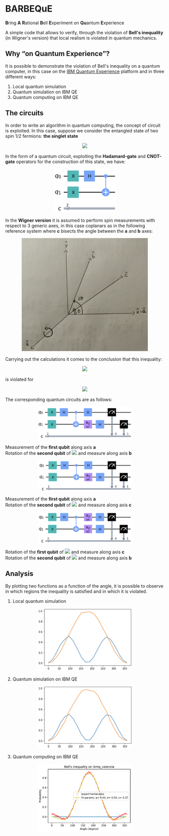 # BARBEQuE
**B**ring **A** **R**ational **B**ell **E**xperiment on **Qu**antum **E**xperience

A simple code that allows to verify, through the violation of **Bell's inequality** (in Wigner's version) that local realism is violated in quantum mechanics.

## Why “on Quantum Experience”?
It is possible to demonstrate the violation of Bell's inequality on a quantum computer, in this case on the [IBM Quantum Experience](https://quantum-computing.ibm.com) platform and in three different ways:
1. Local quantum simulation
2. Quantum simulation on IBM QE
3. Quantum computing on IBM QE

## The circuits
In order to write an algorithm in quantum computing, the concept of circuit is exploited. In this case, suppose we consider the entangled state of two spin 1/2 fermions: **the singlet state**

<p align="center">
  <img src="https://latex.codecogs.com/svg.latex?|00\rangle=\frac{|+-\rangle-|-+\rangle}{\sqrt2}">
</p>

In the form of a quantum circuit, exploiting the **Hadamard-gate** and **CNOT-gate** operators for the construction of this state, we have:

<p align="center">
  <img src="images/entangled.png" width="200">
</p>

In the **Wigner version** it is assumed to perform spin measurements with respect to 3 generic axes, in this case coplanars as in the following reference system where **c** bisects the angle between the **a** and **b** axes:

<p align="center">
  <img src="images/graph.png" width="400">
</p>

Carrying out the calculations it comes to the conclusion that this inequality:

<p align="center">
  <img src="https://latex.codecogs.com/svg.latex?P(+_a,+_b)\le%20P(+_a,%20+_c)+P(+_c,+_b)">
</p>

is violated for

<p align="center">
  <img src="https://latex.codecogs.com/svg.latex?\theta\in\Big(0,\frac\pi2\Big)">
</p>

The corresponding quantum circuits are as follows:

<p align="center">
  <img src="images/ab-axes.png" width="300">
</p>

Measurement of the **first qubit** along axis **a**<br>
Rotation of the **second qubit** of [![](https://latex.codecogs.com/svg.latex?2\theta)](#) and measure along axis **b**

<p align="center">
  <img src="images/ac-axes.png" width="300">
</p>

Measurement of the **first qubit** along axis **a**<br>
Rotation of the **second qubit** of [![](https://latex.codecogs.com/svg.latex?\theta)](#) and measure along axis **c** 

<p align="center">
  <img src="images/cb-axes.png" width="300">
</p>

Rotation of the **first qubit** of [![](https://latex.codecogs.com/svg.latex?\theta)](#) and measure along axis **c**<br>
Rotation of the **second qubit** of [![](https://latex.codecogs.com/svg.latex?2\theta)](#) and measure along axis **b**

## Analysis
By plotting two functions as a function of the angle, it is possible to observe in which regions the inequality is satisfied and in which it is violated.

1. Local quantum simulation

<p align="center">
  <img src="images/ls.png" width="300">
</p>

2. Quantum simulation on IBM QE

<p align="center">
  <img src="images/qs.png" width="300">
</p>

3. Quantum computing on IBM QE

<p align="center">
  <img src="images/qc.png" width="300">
</p>
